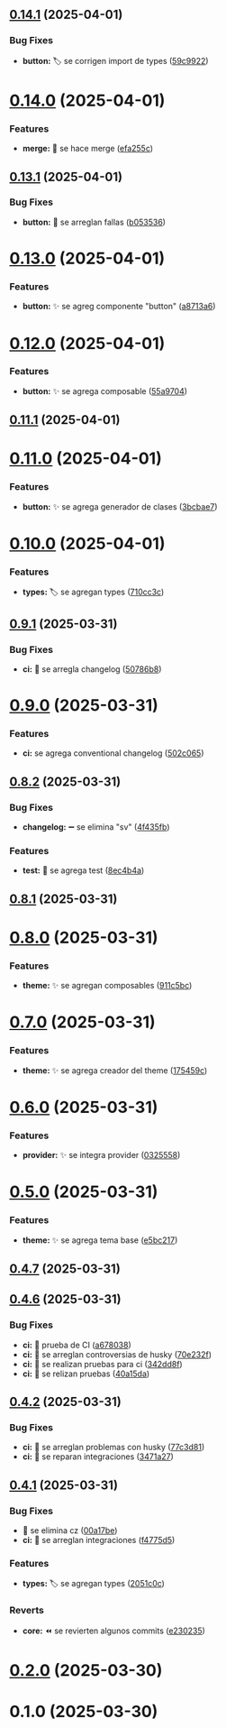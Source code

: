 ## [0.14.1](https://github.com/VictorManuelCarrillo/vue-ui/compare/v0.14.0...v0.14.1) (2025-04-01)


### Bug Fixes

* **button:** :label: se corrigen import de types ([59c9922](https://github.com/VictorManuelCarrillo/vue-ui/commit/59c9922eca63f5616a14ab077d43dd8b25c8e6d3))



# [0.14.0](https://github.com/VictorManuelCarrillo/vue-ui/compare/v0.13.1...v0.14.0) (2025-04-01)


### Features

* **merge:** :twisted_rightwards_arrows: se hace merge ([efa255c](https://github.com/VictorManuelCarrillo/vue-ui/commit/efa255cf0b5eb4b2a78c4ca03941b0782eeced60))



## [0.13.1](https://github.com/VictorManuelCarrillo/vue-ui/compare/v0.13.0...v0.13.1) (2025-04-01)


### Bug Fixes

* **button:** :bug: se arreglan fallas ([b053536](https://github.com/VictorManuelCarrillo/vue-ui/commit/b0535367da31eb700428c25567a0067a8fff8591))



# [0.13.0](https://github.com/VictorManuelCarrillo/vue-ui/compare/v0.12.0...v0.13.0) (2025-04-01)


### Features

* **button:** :sparkles: se agreg componente "button" ([a8713a6](https://github.com/VictorManuelCarrillo/vue-ui/commit/a8713a6fcc8c52e59772839d9d02beb03a11ecb9))



# [0.12.0](https://github.com/VictorManuelCarrillo/vue-ui/compare/v0.11.1...v0.12.0) (2025-04-01)


### Features

* **button:** :sparkles: se agrega composable ([55a9704](https://github.com/VictorManuelCarrillo/vue-ui/commit/55a970465478a376d523a0afe95dcdc85031313e))



## [0.11.1](https://github.com/VictorManuelCarrillo/vue-ui/compare/v0.11.0...v0.11.1) (2025-04-01)



# [0.11.0](https://github.com/VictorManuelCarrillo/vue-ui/compare/v0.10.0...v0.11.0) (2025-04-01)


### Features

* **button:** :sparkles: se agrega generador de clases ([3bcbae7](https://github.com/VictorManuelCarrillo/vue-ui/commit/3bcbae79ed0dfa3902ad60b36b259a20c148b70b))



# [0.10.0](https://github.com/VictorManuelCarrillo/vue-ui/compare/v0.9.1...v0.10.0) (2025-04-01)


### Features

* **types:** :label: se agregan types ([710cc3c](https://github.com/VictorManuelCarrillo/vue-ui/commit/710cc3ca8b0b31c78af240a90701891532f484db))



## [0.9.1](https://github.com/VictorManuelCarrillo/vue-ui/compare/v0.9.0...v0.9.1) (2025-03-31)


### Bug Fixes

* **ci:** :bug: se arregla changelog ([50786b8](https://github.com/VictorManuelCarrillo/vue-ui/commit/50786b8a80d62c1a986d78d49aa8f4e5c962a9ef))



# [0.9.0](https://github.com/VictorManuelCarrillo/vue-ui/compare/v0.8.2...v0.9.0) (2025-03-31)


### Features

* **ci:** se agrega conventional changelog ([502c065](https://github.com/VictorManuelCarrillo/vue-ui/commit/502c065ad69f7d55aa9eca5f624ad38c2c695de9))



## [0.8.2](https://github.com/VictorManuelCarrillo/vue-ui/compare/v0.8.1...v0.8.2) (2025-03-31)


### Bug Fixes

* **changelog:** :heavy_minus_sign: se elimina "sv" ([4f435fb](https://github.com/VictorManuelCarrillo/vue-ui/commit/4f435fba1bad712cb8470a707982ca5a945f57c9))


### Features

* **test:** :test_tube: se agrega test ([8ec4b4a](https://github.com/VictorManuelCarrillo/vue-ui/commit/8ec4b4a2697d5585c2ed2f7f5d8e81231bb52303))



## [0.8.1](https://github.com/VictorManuelCarrillo/vue-ui/compare/v0.8.0...v0.8.1) (2025-03-31)



# [0.8.0](https://github.com/VictorManuelCarrillo/vue-ui/compare/v0.7.0...v0.8.0) (2025-03-31)


### Features

* **theme:** :sparkles: se agregan composables ([911c5bc](https://github.com/VictorManuelCarrillo/vue-ui/commit/911c5bccae939c7581e62c74f2798711eb2e0731))



# [0.7.0](https://github.com/VictorManuelCarrillo/vue-ui/compare/v0.6.0...v0.7.0) (2025-03-31)


### Features

* **theme:** :sparkles: se agrega creador del theme ([175459c](https://github.com/VictorManuelCarrillo/vue-ui/commit/175459c80c5a3a74a93b5c6b8858817dc13654b6))



# [0.6.0](https://github.com/VictorManuelCarrillo/vue-ui/compare/v0.5.0...v0.6.0) (2025-03-31)


### Features

* **provider:** :sparkles: se integra provider ([0325558](https://github.com/VictorManuelCarrillo/vue-ui/commit/03255587d9770754fb32cf88270f6b8e58e0ec56))



# [0.5.0](https://github.com/VictorManuelCarrillo/vue-ui/compare/v0.4.7...v0.5.0) (2025-03-31)


### Features

* **theme:** :sparkles: se agrega tema base ([e5bc217](https://github.com/VictorManuelCarrillo/vue-ui/commit/e5bc2173bf559ae8f5812719bcc7a7b35473b196))



## [0.4.7](https://github.com/VictorManuelCarrillo/vue-ui/compare/v0.4.6...v0.4.7) (2025-03-31)



## [0.4.6](https://github.com/VictorManuelCarrillo/vue-ui/compare/v0.4.2...v0.4.6) (2025-03-31)


### Bug Fixes

* **ci:** :green_heart: prueba de CI ([a678038](https://github.com/VictorManuelCarrillo/vue-ui/commit/a67803882d04afa471317aca01b0b698785e52a3))
* **ci:** :green_heart: se arreglan controversias de husky ([70e232f](https://github.com/VictorManuelCarrillo/vue-ui/commit/70e232f739e86ceecd62871fe621dadb4b5f9b53))
* **ci:** :green_heart: se realizan pruebas para ci ([342dd8f](https://github.com/VictorManuelCarrillo/vue-ui/commit/342dd8fac096f2861d77e7ae91cbe06bec87822c))
* **ci:** :green_heart: se relizan pruebas ([40a15da](https://github.com/VictorManuelCarrillo/vue-ui/commit/40a15da85f5e643ec149a8908646f63566e39385))



## [0.4.2](https://github.com/VictorManuelCarrillo/vue-ui/compare/v0.4.1...v0.4.2) (2025-03-31)


### Bug Fixes

* **ci:** :green_heart: se arreglan problemas con husky ([77c3d81](https://github.com/VictorManuelCarrillo/vue-ui/commit/77c3d81ef21bb29f8e18b15943e3b336353de912))
* **ci:** :green_heart: se reparan integraciones ([3471a27](https://github.com/VictorManuelCarrillo/vue-ui/commit/3471a273acadb22cd0f55fc562c737bbd9634fb9))



## [0.4.1](https://github.com/VictorManuelCarrillo/vue-ui/compare/v0.2.0...v0.4.1) (2025-03-31)


### Bug Fixes

* :bug: se elimina cz ([00a17be](https://github.com/VictorManuelCarrillo/vue-ui/commit/00a17bea6df114aa26f64c174cfdb42bf1dbbe0b))
* **ci:** :green_heart: se arreglan integraciones ([f4775d5](https://github.com/VictorManuelCarrillo/vue-ui/commit/f4775d58a24fdb02f92365f2461452d672e8bb5b))


### Features

* **types:** :label: se agregan types ([2051c0c](https://github.com/VictorManuelCarrillo/vue-ui/commit/2051c0cef0551b64526fdf89fb4079c74e49534f))


### Reverts

* **core:** :rewind: se revierten algunos commits ([e230235](https://github.com/VictorManuelCarrillo/vue-ui/commit/e230235ea900061651e899d0b2d2fab49870e3a5))



# [0.2.0](https://github.com/VictorManuelCarrillo/vue-ui/compare/v0.1.0...v0.2.0) (2025-03-30)



# 0.1.0 (2025-03-30)



